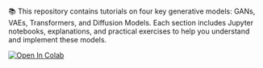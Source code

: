 📚 This repository contains tutorials on four key generative models: GANs, VAEs, Transformers, and Diffusion Models. Each section includes Jupyter notebooks, explanations, and practical exercises to help you understand and implement these models.

[![Open In Colab](https://colab.research.google.com/assets/colab-badge.svg)](https://colab.research.google.com/github/aretiz/DAMSL-373/blob/main/tutorial_GANs.ipynb)
